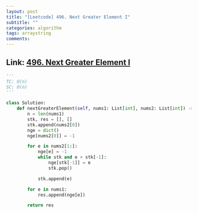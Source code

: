 ```yaml
---
layout: post
title: "[Leetcode] 496. Next Greater Element I"
subtitle: ""
categories: algorithm
tags: arraystring
comments:
---
```


## Link: [496. Next Greater Element I](https://leetcode.com/problems/next-greater-element-i/)

```py
'''
TC: O(n)
SC: O(n)
'''

class Solution:
    def nextGreaterElement(self, nums1: List[int], nums2: List[int]) -> List[int]:
        n = len(nums1)
        stk, res = [], []
        stk.append(nums2[0])
        nge = dict()
        nge[nums2[0]] = -1

        for e in nums2[1:]:
            nge[e] = -1
            while stk and e > stk[-1]:
                nge[stk[-1]] = e
                stk.pop()

            stk.append(e)

        for e in nums1:
            res.append(nge[e])

        return res
        
```
